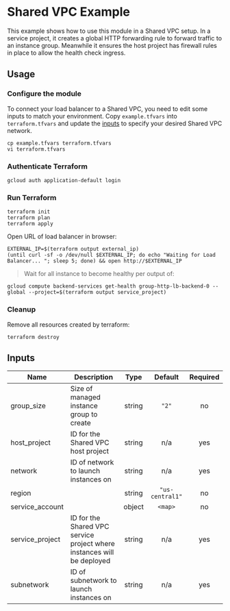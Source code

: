 # Shared VPC Example

This example shows how to use this module in a Shared VPC setup. In a service project, it creates a global HTTP forwarding rule to forward traffic to an instance group. Meanwhile it ensures the host project has firewall rules in place to allow the health check ingress.

## Usage

### Configure the module

To connect your load balancer to a Shared VPC, you need to edit some inputs to match your environment. Copy `example.tfvars` into `terraform.tfvars` and update the [inputs](#inputs) to specify your desired Shared VPC network.

```
cp example.tfvars terraform.tfvars
vi terraform.tfvars
```

### Authenticate Terraform

```
gcloud auth application-default login
```

### Run Terraform

```
terraform init
terraform plan
terraform apply
```

Open URL of load balancer in browser:

```
EXTERNAL_IP=$(terraform output external_ip)
(until curl -sf -o /dev/null $EXTERNAL_IP; do echo "Waiting for Load Balancer... "; sleep 5; done) && open http://$EXTERNAL_IP
```

> Wait for all instance to become healthy per output of:

```
gcloud compute backend-services get-health group-http-lb-backend-0 --global --project=$(terraform output service_project)
```

### Cleanup

Remove all resources created by terraform:

```
terraform destroy
```

<!-- BEGINNING OF PRE-COMMIT-TERRAFORM DOCS HOOK -->
## Inputs

| Name | Description | Type | Default | Required |
|------|-------------|:----:|:-----:|:-----:|
| group\_size | Size of managed instance group to create | string | `"2"` | no |
| host\_project | ID for the Shared VPC host project | string | n/a | yes |
| network | ID of network to launch instances on | string | n/a | yes |
| region |  | string | `"us-central1"` | no |
| service\_account |  | object | `<map>` | no |
| service\_project | ID for the Shared VPC service project where instances will be deployed | string | n/a | yes |
| subnetwork | ID of subnetwork to launch instances on | string | n/a | yes |

<!-- END OF PRE-COMMIT-TERRAFORM DOCS HOOK -->
